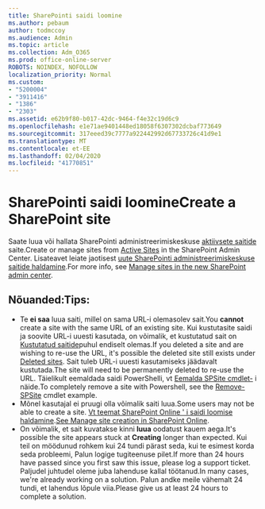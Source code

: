 ```yaml
---
title: SharePointi saidi loomine
ms.author: pebaum
author: todmccoy
ms.audience: Admin
ms.topic: article
ms.collection: Adm_O365
ms.prod: office-online-server
ROBOTS: NOINDEX, NOFOLLOW
localization_priority: Normal
ms.custom:
- "5200004"
- "3911416"
- "1386"
- "2303"
ms.assetid: e62b9f80-b017-42dc-9464-f4e32c19d6c9
ms.openlocfilehash: e1e71ae9401448ed18058f6307302dcbaf773649
ms.sourcegitcommit: 317eeed39c7777a922442992d67733726c41d9e1
ms.translationtype: MT
ms.contentlocale: et-EE
ms.lasthandoff: 02/04/2020
ms.locfileid: "41770851"
---
```

# <a name="create-a-sharepoint-site"></a><span data-ttu-id="f124b-102">SharePointi saidi loomine</span><span class="sxs-lookup"><span data-stu-id="f124b-102">Create a SharePoint site</span></span>

<span data-ttu-id="f124b-103">Saate luua või hallata SharePointi administreerimiskeskuse [aktiivsete saitide](https://admin.microsoft.com/sharepoint?page=sitemanagement&modern=true) saite.</span><span class="sxs-lookup"><span data-stu-id="f124b-103">Create or manage sites from [Active Sites](https://admin.microsoft.com/sharepoint?page=sitemanagement&modern=true) in the SharePoint Admin Center.</span></span> <span data-ttu-id="f124b-104">Lisateavet leiate jaotisest [uute SharePointi administreerimiskeskuse saitide haldamine](https://docs.microsoft.com/sharepoint/manage-site-creation).</span><span class="sxs-lookup"><span data-stu-id="f124b-104">For more info, see [Manage sites in the new SharePoint admin center](https://docs.microsoft.com/sharepoint/manage-site-creation).</span></span> 

## <a name="tips"></a><span data-ttu-id="f124b-105">Nõuanded:</span><span class="sxs-lookup"><span data-stu-id="f124b-105">Tips:</span></span>

- <span data-ttu-id="f124b-106">Te **ei saa** luua saiti, millel on sama URL-i olemasolev sait.</span><span class="sxs-lookup"><span data-stu-id="f124b-106">You **cannot** create a site with the same URL of an existing site.</span></span> <span data-ttu-id="f124b-107">Kui kustutasite saidi ja soovite URL-i uuesti kasutada, on võimalik, et kustutatud sait on [Kustutatud saitide](https://admin.microsoft.com/sharepoint?page=recyclebin&modern=true)puhul endiselt olemas.</span><span class="sxs-lookup"><span data-stu-id="f124b-107">If you deleted a site and are wishing to re-use the URL, it's possible the deleted site still exists under [Deleted sites](https://admin.microsoft.com/sharepoint?page=recyclebin&modern=true).</span></span> <span data-ttu-id="f124b-108">Sait tuleb URL-i uuesti kasutamiseks jäädavalt kustutada.</span><span class="sxs-lookup"><span data-stu-id="f124b-108">The site will need to be permanently deleted to re-use the URL.</span></span> <span data-ttu-id="f124b-109">Täielikult eemaldada saidi PowerShelli, vt [Eemalda SPSite cmdlet-](https://docs.microsoft.com/sharepoint/manage-sites-in-new-admin-center#delete-a-site) i näide.</span><span class="sxs-lookup"><span data-stu-id="f124b-109">To completely remove a site with Powershell, see the [Remove-SPSite](https://docs.microsoft.com/sharepoint/manage-sites-in-new-admin-center#delete-a-site) cmdlet example.</span></span>
- <span data-ttu-id="f124b-110">Mõnel kasutajal ei pruugi olla võimalik saiti luua.</span><span class="sxs-lookup"><span data-stu-id="f124b-110">Some users may not be able to create a site.</span></span> <span data-ttu-id="f124b-111">[Vt teemat SharePoint Online ' i saidi loomise haldamine](https://docs.microsoft.com/sharepoint/manage-site-creation).</span><span class="sxs-lookup"><span data-stu-id="f124b-111">[See Manage site creation in SharePoint Online](https://docs.microsoft.com/sharepoint/manage-site-creation).</span></span>
- <span data-ttu-id="f124b-112">On võimalik, et sait kuvatakse kinni **luua** oodatust kauem aega.</span><span class="sxs-lookup"><span data-stu-id="f124b-112">It's possible the site appears stuck at **Creating** longer than expected.</span></span> <span data-ttu-id="f124b-113">Kui teil on möödunud rohkem kui 24 tundi pärast seda, kui te esimest korda seda probleemi, Palun logige tugiteenuse pilet.</span><span class="sxs-lookup"><span data-stu-id="f124b-113">If more than 24 hours have passed since you first saw this issue, please log a support ticket.</span></span> <span data-ttu-id="f124b-114">Paljudel juhtudel oleme juba lahenduse kallal töötanud.</span><span class="sxs-lookup"><span data-stu-id="f124b-114">In many cases, we're already working on a solution.</span></span> <span data-ttu-id="f124b-115">Palun andke meile vähemalt 24 tundi, et lahendus lõpule viia.</span><span class="sxs-lookup"><span data-stu-id="f124b-115">Please give us at least 24 hours to complete a solution.</span></span>
